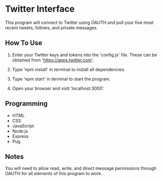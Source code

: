 # Twitter Interface

This program will connect to Twitter using OAUTH and pull your five most recent tweets, follows, and private messages.

## How To Use

1. Enter your Twitter keys and tokens into the 'config.js' file. These can be obtained from 'https://apps.twitter.com'.

2. Type 'npm install' in terminal to install all dependencies.

3. Type 'npm start' in terminal to start the program.

4. Open your browser and visit 'localhost:3000'.

## Programming
* HTML
* CSS
* JavaScript
* Node.js
* Express
* Pug

## Notes

You will need to allow read, write, and direct message permissions through OAUTH for all elements of this program to work.
